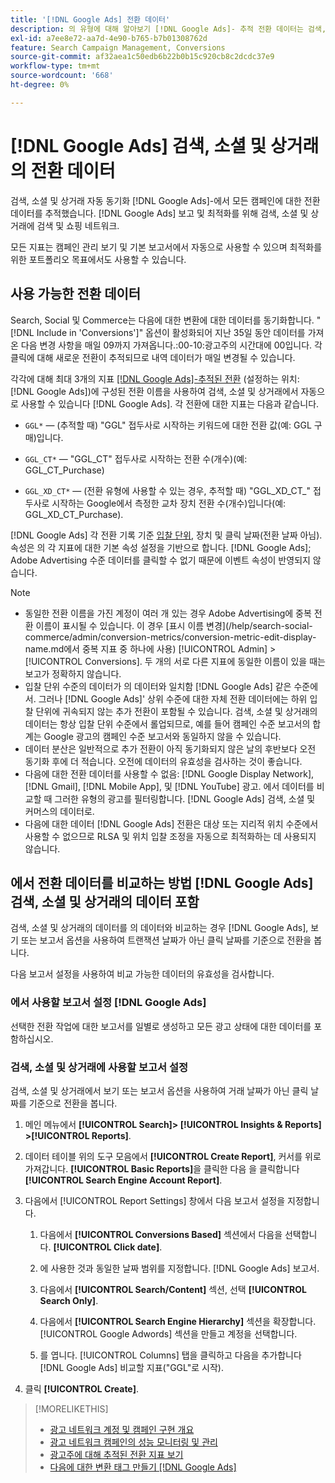 ```yaml
---
title: '[!DNL Google Ads] 전환 데이터'
description: 의 유형에 대해 알아보기 [!DNL Google Ads]- 추적 전환 데이터는 검색, 소셜 및 상거래에서 사용할 수 있습니다.
exl-id: a7ee8e72-aa7d-4e90-b765-b7b01308762d
feature: Search Campaign Management, Conversions
source-git-commit: af32aea1c50edb6b22b0b15c920cb8c2dcdc37e9
workflow-type: tm+mt
source-wordcount: '668'
ht-degree: 0%

---
```


# [!DNL Google Ads] 검색, 소셜 및 상거래의 전환 데이터

검색, 소셜 및 상거래 자동 동기화 [!DNL Google Ads]-에서 모든 캠페인에 대한 전환 데이터를 추적했습니다. [!DNL Google Ads] 보고 및 최적화를 위해 검색, 소셜 및 상거래에 검색 및 쇼핑 네트워크.

모든 지표는 캠페인 관리 보기 및 기본 보고서에서 자동으로 사용할 수 있으며 최적화를 위한 포트폴리오 목표에서도 사용할 수 있습니다.

## 사용 가능한 전환 데이터

Search, Social 및 Commerce는 다음에 대한 변환에 대한 데이터를 동기화합니다. &quot;[!DNL Include in 'Conversions']&quot; 옵션이 활성화되어 지난 35일 동안 데이터를 가져온 다음 변경 사항을 매일 09까지 가져옵니다.:00-10:광고주의 시간대에 00입니다. 각 클릭에 대해 새로운 전환이 추적되므로 내역 데이터가 매일 변경될 수 있습니다.

각각에 대해 최대 3개의 지표 [[!DNL Google Ads]-추적된 전환](https://support.google.com/google-ads/answer/4677036) (설정하는 위치: [!DNL Google Ads])에 구성된 전환 이름을 사용하여 검색, 소셜 및 상거래에서 자동으로 사용할 수 있습니다 [!DNL Google Ads]. 각 전환에 대한 지표는 다음과 같습니다.

<!--

* `<conversion-name>` &mdash; (When you track it) The conversion value for the keyword, beginning with the "GGL" prefix (such as GGL Purchase).

`CT_<conversion-name>` &mdash; The number (count) of conversions, beginning with the "GGL_CT" prefix (such as GGL_CT_Purchase).

* `XD_<conversion-name>` &mdash; (When available for the conversion type, when you track them) The number (count) of cross-device conversions, as measured by Google, beginning with the "GGL_XD_CT_" prefix (such as GGL_XD_CT_Purchase).

-->

* `GGL*` — (추적할 때) &quot;GGL&quot; 접두사로 시작하는 키워드에 대한 전환 값(예: GGL 구매)입니다.

* `GGL_CT*` — &quot;GGL_CT&quot; 접두사로 시작하는 전환 수(개수)(예: GGL_CT_Purchase)

* `GGL_XD_CT*` — (전환 유형에 사용할 수 있는 경우, 추적할 때) &quot;GGL_XD_CT_&quot; 접두사로 시작하는 Google에서 측정한 교차 장치 전환 수(개수)입니다(예: GGL_XD_CT_Purchase).

[!DNL Google Ads] 각 전환 기록 기준 [입찰 단위](/help/search-social-commerce/glossary.md#a-b), 장치 및 클릭 날짜(전환 날짜 아님). 속성은 의 각 지표에 대한 기본 속성 설정을 기반으로 합니다. [!DNL Google Ads]; Adobe Advertising 수준 데이터를 클릭할 수 없기 때문에 이벤트 속성이 반영되지 않습니다.

>[!NOTE]
>
>* 동일한 전환 이름을 가진 계정이 여러 개 있는 경우 Adobe Advertising에 중복 전환 이름이 표시될 수 있습니다. 이 경우 [표시 이름 변경](/help/search-social-commerce/admin/conversion-metrics/conversion-metric-edit-display-name.md에서 중복 지표 중 하나에 사용) [!UICONTROL Admin] > [!UICONTROL Conversions]. 두 개의 서로 다른 지표에 동일한 이름이 있을 때는 보고가 정확하지 않습니다.
>* 입찰 단위 수준의 데이터가 의 데이터와 일치함 [!DNL Google Ads] 같은 수준에서. 그러나 [!DNL Google Ads]&#39; 상위 수준에 대한 자체 전환 데이터에는 하위 입찰 단위에 귀속되지 않는 추가 전환이 포함될 수 있습니다. 검색, 소셜 및 상거래의 데이터는 항상 입찰 단위 수준에서 롤업되므로, 예를 들어 캠페인 수준 보고서의 합계는 Google 광고의 캠페인 수준 보고서와 동일하지 않을 수 있습니다.
>* 데이터 분산은 일반적으로 추가 전환이 아직 동기화되지 않은 날의 후반보다 오전 동기화 후에 더 적습니다. 오전에 데이터의 유효성을 검사하는 것이 좋습니다.
>* 다음에 대한 전환 데이터를 사용할 수 없음: [!DNL Google Display Network], [!DNL Gmail], [!DNL Mobile App], 및 [!DNL YouTube] 광고. 에서 데이터를 비교할 때 그러한 유형의 광고를 필터링합니다. [!DNL Google Ads] 검색, 소셜 및 커머스의 데이터로.
>* 다음에 대한 데이터 [!DNL Google Ads] 전환은 대상 또는 지리적 위치 수준에서 사용할 수 없으므로 RLSA 및 위치 입찰 조정을 자동으로 최적화하는 데 사용되지 않습니다.

## 에서 전환 데이터를 비교하는 방법 [!DNL Google Ads] 검색, 소셜 및 상거래의 데이터 포함

검색, 소셜 및 상거래의 데이터를 의 데이터와 비교하는 경우 [!DNL Google Ads], 보기 또는 보고서 옵션을 사용하여 트랜잭션 날짜가 아닌 클릭 날짜를 기준으로 전환을 봅니다.

다음 보고서 설정을 사용하여 비교 가능한 데이터의 유효성을 검사합니다.

### 에서 사용할 보고서 설정 [!DNL Google Ads]

선택한 전환 작업에 대한 보고서를 일별로 생성하고 모든 광고 상태에 대한 데이터를 포함하십시오.

<!-- 

1. In the main toolbar, select **[!DNL Reports] > [!DNL Report]**.

1. Select **[!DNL + Custom] > [!DNL Table]**.

1. From the left pane, specify the rows and columns in the report:
   
   1. Search for the **[!DNL Day]** field and it drag to the [!DNL Row] section.

   1. Search for the **[!DNL All conv].** field and it drag to the [!DNL Column] section.

   1. Search for the **[!DNL Conversion action]** field and it drag to the [!DNL Column] section.

1. In the report settings toolbar, select **[!DNL Filter] > [!DNL Ad status]**, and then select all boxes.

1. In the report settings toolbar, select **[!DNL Download] > [!DNL Excel .csv]**.

-->

### 검색, 소셜 및 상거래에 사용할 보고서 설정

검색, 소셜 및 상거래에서 보기 또는 보고서 옵션을 사용하여 거래 날짜가 아닌 클릭 날짜를 기준으로 전환을 봅니다.

1. 메인 메뉴에서 **[!UICONTROL Search]> [!UICONTROL Insights & Reports] >[!UICONTROL Reports]**.

1. 데이터 테이블 위의 도구 모음에서 **[!UICONTROL Create Report]**, 커서를 위로 가져갑니다. **[!UICONTROL Basic Reports]**&#x200B;을 클릭한 다음 을 클릭합니다 **[!UICONTROL Search Engine Account Report]**.

1. 다음에서 [!UICONTROL Report Settings] 창에서 다음 보고서 설정을 지정합니다.

   1. 다음에서 **[!UICONTROL Conversions Based]** 섹션에서 다음을 선택합니다. **[!UICONTROL Click date]**.

   1. 에 사용한 것과 동일한 날짜 범위를 지정합니다. [!DNL Google Ads] 보고서.

   1. 다음에서 **[!UICONTROL Search/Content]** 섹션, 선택 **[!UICONTROL Search Only]**.

   1. 다음에서 **[!UICONTROL Search Engine Hierarchy]** 섹션을 확장합니다. [!UICONTROL Google Adwords] 섹션을 만들고 계정을 선택합니다.

   1. 를 엽니다. [!UICONTROL Columns] 탭을 클릭하고 다음을 추가합니다 [!DNL Google Ads] 비교할 지표(&quot;GGL&quot;로 시작).

1. 클릭 **[!UICONTROL Create]**.

>[!MORELIKETHIS]
>
>* [광고 네트워크 계정 및 캠페인 구현 개요](campaign-implemention-overview.md)
>* [광고 네트워크 캠페인의 성능 모니터링 및 관리](monitor-performance-campaigns.md)
>* [광고주에 대해 추적된 전환 지표 보기](/help/search-social-commerce/admin/conversion-metrics/conversion-metric-view-tracked.md)
>* [다음에 대한 변환 태그 만들기 [!DNL Google Ads]](/help/search-social-commerce/admin/conversion-metrics/conversion-tag-google.md)
